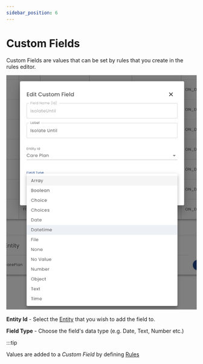 ```yaml
---
sidebar_position: 6
---
```


# Custom Fields

Custom Fields are values that can be set by rules that you create in the rules editor. 

![Custom-Field-Editor](./img/custom-field.png)

**Entity Id** - Select the  [Entity](/docs/glossary#Entity) that you wish to add the field to.

**Field Type** - Choose the field's data type (e.g. Date, Text, Number etc.)

:::tip

Values are added to a *Custom Field* by defining [Rules](../rules/intro)
